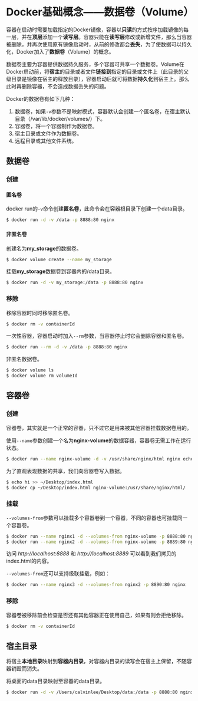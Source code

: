 # Docker基础概念——数据卷（Volume）
容器在启动时需要加载指定的Docker镜像，容器以**只读**的方式按序加载镜像的每一层，并在**顶层**添加一个**读写层**。容器只能在**读写层**修改或新增文件，那么当容器被删除，并再次使用原有镜像启动时，从前的修改都会**丢失**，为了使数据可以持久化，Docker加入了**数据卷**（Volume）的概念。

数据卷主要为容器提供数据持久服务，多个容器可共享一个数据卷。Volume在Docker启动前，将**宿主**的目录或者文件**链接到**指定的目录或文件上（此目录的父级目录是镜像在宿主的释放目录），容器启动后就可将数据**持久化**到宿主上。那么此时再删除容器，不会造成数据丢失的问题。

Docker的数据卷有如下几种：
1. 数据卷，如果`-v`参数不是映射模式，容器默认会创建一个匿名卷，在宿主默认目录（/var/lib/docker/volumes/）下。
2. 容器卷，将一个容器制作为数据卷。
3. 宿主目录或文件作为数据卷。
4. 远程目录或其他文件系统。


## 数据卷
### 创建
#### 匿名卷
docker run的`-v`命令创建**匿名卷**，此命令会在容器根目录下创建一个data目录。

```bash
$ docker run -d -v /data -p 8888:80 nginx
```

#### 非匿名卷
创建名为**my_storage**的数据卷。
```bash
$ docker volume create --name my_storage
```

挂载**my_storage**数据卷到容器内的/data目录。

```bash
$ docker run -d -v my_storage:/data -p 8888:80 nginx
```

### 移除
移除容器时同时移除匿名卷。

```bash
$ docker rm -v containerId
```

一次性容器，容器启动时加入`--rm`参数，当容器停止时它会删除容器和匿名卷。
```bash
$ docker run --rm -d -v /data -p 8888:80 nginx
```

非匿名数据卷。
```bash
$ docker volume ls
$ docker volume rm volumeId
```

## 容器卷
### 创建
容器卷，其实就是一个正常的容器，只不过它是用来被其他容器挂载数据卷用的。

使用`--name`参数创建一个名为**nginx-volume**的数据容器，容器卷无需工作在运行状态。

```bash
$ docker run --name nginx-volume -d -v /usr/share/nginx/html nginx echo volume container
```

为了直观表现数据的共享，我们向容器卷写入数据。

```bash
$ echo hi >> ~/Desktop/index.html
$ docker cp ~/Desktop/index.html nginx-volume:/usr/share/nginx/html/
```
### 挂载
`--volumes-from`参数可以挂载多个容器卷到一个容器，不同的容器也可挂载同一个容器卷。

```bash
$ docker run --name nginx1 -d --volumes-from nginx-volume -p 8888:80 nginx
$ docker run --name nginx2 -d --volumes-from nginx-volume -p 8889:80 nginx
```

访问 *http://localhost:8888* 和 *http://localhost:8889* 可以看到我们拷贝的index.html的内容。

`--volumes-from`还可以支持级联挂载，例如：

```bash
$ docker run --name nginx3 -d --volumes-from nginx2 -p 8890:80 nginx
```

### 移除
容器卷被移除前会检查是否还有其他容器正在使用自己，如果有则会拒绝移除。

```bash
$ docker rm -v containerId
```

## 宿主目录
将宿主**本地目录**映射到**容器内目录**，对容器内目录的读写会在宿主上保留，不随容器销毁而消失。

将桌面的data目录映射至容器的data目录。

```bash
$ docker run -d -v /Users/calvinlee/Desktop/data:/data -p 8888:80 nginx
```
